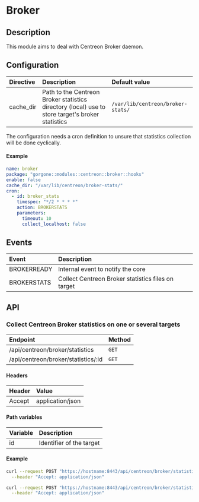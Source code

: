 # Broker

## Description

This module aims to deal with Centreon Broker daemon.

## Configuration

| Directive | Description | Default value |
| :- | :- | :- |
| cache_dir | Path to the Centreon Broker statistics directory (local) use to store target's broker statistics | `/var/lib/centreon/broker-stats/` |

The configuration needs a cron definition to unsure that statistics collection will be done cyclically.

#### Example

```yaml
name: broker
package: "gorgone::modules::centreon::broker::hooks"
enable: false
cache_dir: "/var/lib/centreon/broker-stats/"
cron:
  - id: broker_stats
    timespec: "*/2 * * * *"
    action: BROKERSTATS
    parameters:
      timeout: 10
      collect_localhost: false
```

## Events

| Event | Description |
| :- | :- |
| BROKERREADY | Internal event to notify the core |
| BROKERSTATS | Collect Centreon Broker statistics files on target |

## API

### Collect Centreon Broker statistics on one or several targets

| Endpoint | Method |
| :- | :- |
| /api/centreon/broker/statistics | `GET` |
| /api/centreon/broker/statistics/:id | `GET` |

#### Headers

| Header | Value |
| :- | :- |
| Accept | application/json |

#### Path variables

| Variable | Description |
| :- | :- |
| id | Identifier of the target |

#### Example

```bash
curl --request POST "https://hostname:8443/api/centreon/broker/statistics" \
  --header "Accept: application/json"
```

```bash
curl --request POST "https://hostname:8443/api/centreon/broker/statistics/2" \
  --header "Accept: application/json"
```
